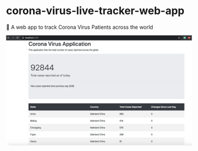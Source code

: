 # corona-virus-live-tracker-web-app
:cherry_blossom: A web app to track Corona Virus Patients across the world


![Alt text](/web-app-screenshot.png?raw=true "Live tracker image")
